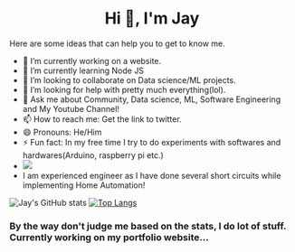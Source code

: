 <h1 align="center">Hi 👋, I'm Jay</h1>
Here are some ideas that can help you to get to know me.

- 🔭 I’m currently working on a website.
- 🌱 I’m currently learning Node JS
- 👯 I’m looking to collaborate on Data science/ML projects.
- 🤔 I’m looking for help with pretty much everything(lol).
- 💬 Ask me about Community, Data science, ML, Software Engineering and My Youtube Channel!
- 📫 How to reach me: Get the link to twitter.
- 😄 Pronouns: He/Him
- ⚡ Fun fact: In my free time I try to do experiments with softwares and hardwares(Arduino, raspberry pi etc.)
- ![](https://komarev.com/ghpvc/?username=Jayshah6699&label=STALKERS+COUNT)
- I am experienced engineer as I have done several short circuits while implementing Home Automation!

![Jay's GitHub stats](https://github-readme-stats.vercel.app/api?username=Jayshah6699&theme=chartreuse-dark&show_icons=true)
[![Top Langs](https://github-readme-stats.vercel.app/api/top-langs/?username=Jayshah6699&layout=compact&theme=chartreuse-dark)](https://github.com/Jayshah6699/github-readme-stats)

### By the way don't judge me based on the stats, I do lot of stuff. Currently working on my portfolio website...
